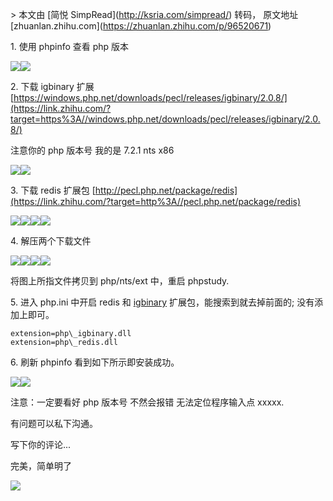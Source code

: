 \> 本文由 \[简悦 SimpRead\](http://ksria.com/simpread/) 转码， 原文地址 \[zhuanlan.zhihu.com\](https://zhuanlan.zhihu.com/p/96520671)

1\. 使用 phpinfo 查看 php 版本

![](https://picb.zhimg.com/v2-b4eae66d17790a3815f2e1ea6be00e8c_b.jpg)![](https://picb.zhimg.com/v2-b4eae66d17790a3815f2e1ea6be00e8c_r.jpg)

2\. 下载 igbinary 扩展 [https://windows.php.net/downloads/pecl/releases/igbinary/2.0.8/](https://link.zhihu.com/?target=https%3A//windows.php.net/downloads/pecl/releases/igbinary/2.0.8/)

注意你的 php 版本号 我的是 7.2.1 nts x86

![](https://picb.zhimg.com/v2-3463c598e7afe918ce29601b16e04bf9_b.jpg)![](https://picb.zhimg.com/v2-3463c598e7afe918ce29601b16e04bf9_r.jpg)

3\. 下载 redis 扩展包 [http://pecl.php.net/package/redis](https://link.zhihu.com/?target=http%3A//pecl.php.net/package/redis)

![](https://pic3.zhimg.com/v2-574f126582268a0e2e1930e9cbd9e644_b.jpg)![](https://pic3.zhimg.com/v2-574f126582268a0e2e1930e9cbd9e644_r.jpg)![](https://pic2.zhimg.com/v2-2c4e3080f5736314004ff199d038c3e9_b.jpg)![](https://pic2.zhimg.com/v2-2c4e3080f5736314004ff199d038c3e9_r.jpg)

4\. 解压两个下载文件

![](https://picb.zhimg.com/v2-e8be35611f3c1dfa31357ea4bc94cd87_b.jpg)![](https://picb.zhimg.com/v2-e8be35611f3c1dfa31357ea4bc94cd87_r.jpg)![](https://pic1.zhimg.com/v2-18985c9cf8a3160f281b33bed3b55f37_b.jpg)![](https://pic1.zhimg.com/v2-18985c9cf8a3160f281b33bed3b55f37_r.jpg)

将图上所指文件拷贝到 php/nts/ext 中，重启 phpstudy.

5\. 进入 php.ini 中开启 redis 和 [igbinary](https://link.zhihu.com/?target=https%3A//windows.php.net/downloads/pecl/releases/igbinary/2.0.8/) 扩展包，能搜索到就去掉前面的; 没有添加上即可。

```
extension=php\_igbinary.dll 
extension=php\_redis.dll
```

6\. 刷新 phpinfo 看到如下所示即安装成功。

![](https://picb.zhimg.com/v2-312352f386f045b0a61fa2698cf0436b_b.jpg)![](https://picb.zhimg.com/v2-312352f386f045b0a61fa2698cf0436b_r.jpg)

注意：一定要看好 php 版本号 不然会报错 无法定位程序输入点 xxxxx.

有问题可以私下沟通。

写下你的评论...  

完美，简单明了

![](https://pic2.zhimg.com/v2-90359a720808ff45062287127cfa1039_r.gif)